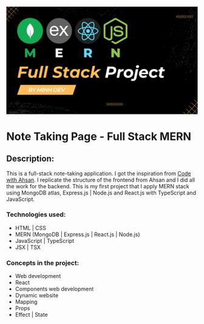 ![preview img](/preview.png)

# Note Taking Page - Full Stack MERN

## **Description:**

This is a full-stack note-taking application. I got the inspiration from [Code with Ahsan](https://www.youtube.com/c/CodewithAhsan). I replicate the structure of the frontend from Ahsan and I did all the work for the backend. This is my first project that I apply MERN stack using MongoDB atlas, Express.js | Node.js and React.js with TypeScript and JavaScript.

### Technologies used:

- HTML | CSS
- MERN (MongoDB | Express.js | React.js | Node.js)
- JavaScript | TypeScript
- JSX | TSX

### Concepts in the project:

- Web development
- React
- Components web development
- Dynamic website
- Mapping
- Props
- Effect | State
